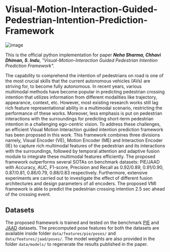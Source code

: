 # Visual-Motion-Interaction-Guided-Pedestrian-Intention-Prediction-Framework
![image](https://user-images.githubusercontent.com/41139808/222060458-2e3d6fd6-ccfc-4cbe-a6ef-fa5e8511fd7b.png)

This is the official python implementation for paper ***Neha Sharma, Chhavi Dhiman, S. Indu***, *"Visual-Motion-Interaction Guided Pedestrian Intention Prediction Framework".*
 
The capability to comprehend the intention of
pedestrians on road is one of the most crucial skills that the current
autonomous vehicles (AVs) are striving for, to become fully
autonomous. In recent years, various multimodal methods have
become popular in predicting pedestrian crossing intention that
utilizes information from different modalities like trajectory,
appearance, context, etc. However, most existing research works
still lag rich feature representational ability in a multimodal
scenario, restricting the performance of these works. Moreover,
less emphasis is put on pedestrian interactions with the
surroundings for predicting short-term pedestrian intention in a
challenging ego-centric vision. To address these challenges, an
efficient Visual Motion Interaction guided intention prediction
framework has been proposed in this work. This framework
combines three divisions namely, Visual Encoder (VE), Motion
Encoder (ME) and Interaction Encoder (IE) to capture rich
multimodal features of the pedestrian and its interactions with the
surroundings, followed by temporal attention and adaptive fusion
module to integrate these multimodal features efficiently. The
proposed framework outperforms several SOTAs on benchmark
datasets: PIE/JAAD with Accuracy, AUC, F1-score, Precision and
Recall as 0.92/0.89, 0.91/0.90, 0.87/0.81, 0.86/0.79, 0.88/0.83
respectively. Furthermore, extensive experiments are carried out
to investigate the effect of different fusion architectures and design
parameters of all encoders. The proposed VMI framework is able
to predict the pedestrian crossing intention 2.5 sec ahead of the
crossing event. 


## Datasets
The proposed framework is trained and tested on the benchmark [PIE](http://data.nvision2.eecs.yorku.ca/PIE_dataset/) and [JAAD](http://data.nvision2.eecs.yorku.ca/JAAD_dataset/) datasets. The precomputed pose features for both the datasets are available inside folder `data/features/pie/poses/` and `data/features/jaad/poses/`. The model weights are also provided in the folder `data/models/` to regenerate the results published in the paper.

